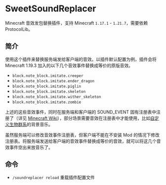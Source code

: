 # SweetSoundReplacer

Minecraft 音效发包替换插件，支持 Minecraft `1.17.1` - `1.21.7`，需要依赖 ProtocolLib。

## 简介

使用这个插件来替换服务端发给客户端的音效。以插件默认配置为例，插件会将 Minecraft 1.19.3 加入的以下几个音效事件替换成等价的原版音效。
+ `block.note_block.imitate.creeper`
+ `block.note_block.imitate.ender_dragon`
+ `block.note_block.imitate.piglin`
+ `block.note_block.imitate.skeleton`
+ `block.note_block.imitate.wither_skeleton`
+ `block.note_block.imitate.zombie`

上述的这些音效事件，同时在服务端和客户端的 SOUND_EVENT 固有注册表中注册了（详见 [Minecraft Wiki](https://zh.minecraft.wiki/w/Java%E7%89%88%E5%A3%B0%E9%9F%B3%E4%BA%8B%E4%BB%B6)），部分场景需要音效在注册表中才能使用，比如[自定义生物群系](https://zh.minecraft.wiki/w/%E7%94%9F%E7%89%A9%E7%BE%A4%E7%B3%BB%E6%95%B0%E6%8D%AE%E6%A0%BC%E5%BC%8F)的背景音乐。

虽然服务端可以修改音效事件注册表，但客户端不能在不安装 Mod 的情况下修改注册表。将服务端发送给客户端的音效事件替换成等价的音效，就可以将这几个音效事件空出来放音乐了。

## 命令

+ `/soundreplacer reload` 重载插件配置文件
